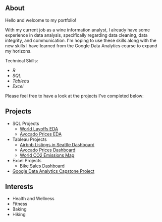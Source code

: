 ## About

Hello and welcome to my portfolio! 

With my current job as a wine information analyst, I already have some experience in data analysis, specifically regarding data cleaning, data integrity, and communication. I'm hoping to use these skills along with the new skills I have learned from the Google Data Analytics course to expand my horizons.

Technical Skills:

* *R*
* *SQL*
* *Tableau*
* *Excel*

Please feel free to have a look at the projects I've completed below:

## Projects
* SQL Projects
     * [World Layoffs EDA](https://github.com/AmandaRigdon/WorldLayoffs)
     * [Avocado Prices EDA](https://github.com/AmandaRigdon/AvocadoSales)
* Tableau Projects
    * [Airbnb Listings in Seattle Dashboard](https://public.tableau.com/views/AirbnbProject_17170017417390/Dashboard1?:language=en-US&:sid=&:display_count=n&:origin=viz_share_link)
    * [Avocado Prices Dashboard](https://public.tableau.com/views/avocados_17194371192000/Dashboard12?:language=en-US&publish=yes&:sid=&:display_count=n&:origin=viz_share_link)
    * [World CO2 Emissions Map](https://public.tableau.com/shared/2FYBS945M?:display_count=n&:origin=viz_share_link)
* Excel Projects
    * [Bike Sales Dashboard](Projects/Excel/BikeSalesDashboard.md)
* [Google Data Analytics Capstone Project](https://github.com/AmandaRigdon/BellaBeat-Case-Study)

## Interests
* Health and Wellness
* Fitness
* Baking
* Hiking


